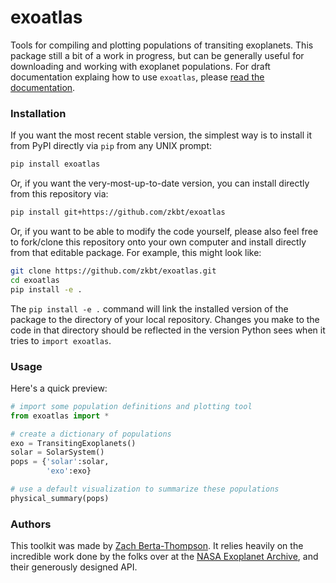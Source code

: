 # exoatlas
Tools for compiling and plotting populations of transiting exoplanets. This package still a bit of a work in progress, but can be generally useful for downloading and working with exoplanet populations. For draft documentation explaing how to use `exoatlas`, please [read the documentation](https://zkbt.github.io/exoatlas/build/html/index.html).

### Installation
If you want the most recent stable version, the simplest way is to install it from PyPI directly via `pip` from any UNIX prompt:
```bash
pip install exoatlas
```

Or, if you want the very-most-up-to-date version, you can install directly from this repository via:
```bash
pip install git+https://github.com/zkbt/exoatlas
```

Or, if you want to be able to modify the code yourself, please also feel free to fork/clone this repository onto your own computer and install directly from that editable package. For example, this might look like:
```bash
git clone https://github.com/zkbt/exoatlas.git
cd exoatlas
pip install -e .
```
The `pip install -e .` command will link the installed version of the package to the directory of your local repository. Changes you make to the code in that directory should be reflected in the version Python sees when it tries to `import exoatlas`.

### Usage
Here's a quick preview:


```python
# import some population definitions and plotting tool
from exoatlas import *

# create a dictionary of populations
exo = TransitingExoplanets()
solar = SolarSystem()
pops = {'solar':solar,
        'exo':exo}

# use a default visualization to summarize these populations
physical_summary(pops)
```

### Authors
This toolkit was made by [Zach Berta-Thompson](http://casa.colorado.edu/~bertathompson/). It relies heavily on the incredible work done by the folks over at the [NASA Exoplanet Archive](https://exoplanetarchive.ipac.caltech.edu), and their generously designed API.
